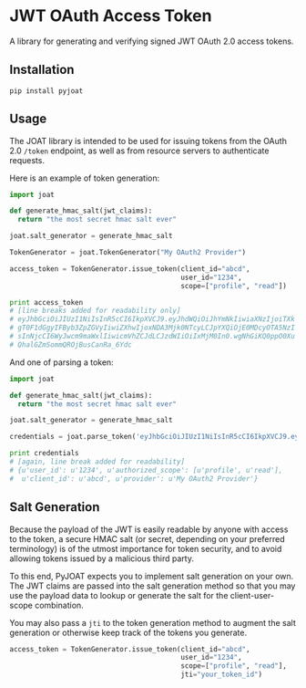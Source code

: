 JWT OAuth Access Token
======================

A library for generating and verifying signed JWT OAuth 2.0 access tokens.

## Installation

`pip install pyjoat`


## Usage

The JOAT library is intended to be used for issuing tokens from the OAuth 2.0
`/token` endpoint, as well as from resource servers to authenticate requests.

Here is an example of token generation:

```python
import joat

def generate_hmac_salt(jwt_claims):
  return "the most secret hmac salt ever"

joat.salt_generator = generate_hmac_salt

TokenGenerator = joat.TokenGenerator("My OAuth2 Provider")

access_token = TokenGenerator.issue_token(client_id="abcd",
                                          user_id="1234",
                                          scope=["profile", "read"])

print access_token
# [line breaks added for readability only]
# eyJhbGciOiJIUzI1NiIsInR5cCI6IkpXVCJ9.eyJhdWQiOiJhYmNkIiwiaXNzIjoiTXk \
# gT0F1dGgyIFByb3ZpZGVyIiwiZXhwIjoxNDA3Mjk0NTcyLCJpYXQiOjE0MDcyOTA5NzI \
# sInNjcCI6WyJwcm9maWxlIiwicmVhZCJdLCJzdWIiOiIxMjM0In0.wgNhGiKQ0ppO0Xu \
# QhalGZmSommQROjBusCanRa_6Ydc
```

And one of parsing a token:

```python
import joat

def generate_hmac_salt(jwt_claims):
  return "the most secret hmac salt ever"

joat.salt_generator = generate_hmac_salt

credentials = joat.parse_token('eyJhbGciOiJIUzI1NiIsInR5cCI6IkpXVCJ9.eyJhdWQiOiJhYmNkIiwiaXNzIjoiTXkgT0F1dGgyIFByb3ZpZGVyIiwiZXhwIjoxNDA3Mjk0NTcyLCJpYXQiOjE0MDcyOTA5NzIsInNjcCI6WyJwcm9maWxlIiwicmVhZCJdLCJzdWIiOiIxMjM0In0.wgNhGiKQ0ppO0XuQhalGZmSommQROjBusCanRa_6Ydc')

print credentials
# [again, line break added for readability]
# {u'user_id': u'1234', u'authorized_scope': [u'profile', u'read'],
#  u'client_id': u'abcd', u'provider': u'My OAuth2 Provider'}
```


## Salt Generation

Because the payload of the JWT is easily readable by anyone with access to the
token, a secure HMAC salt (or secret, depending on your preferred terminology)
is of the utmost importance for token security, and to avoid allowing tokens
issued by a malicious third party.

To this end, PyJOAT expects you to implement salt generation on your own.  The
JWT claims are passed into the salt generation method so that you may use the
payload data to lookup or generate the salt for the client-user-scope
combination.

You may also pass a `jti` to the token generation method to augment the salt
generation or otherwise keep track of the tokens you generate.

```python
access_token = TokenGenerator.issue_token(client_id="abcd",
                                          user_id="1234",
                                          scope=["profile", "read"],
                                          jti="your_token_id")
```
